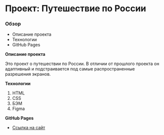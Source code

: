 # Проект: Путешествие по России

### Обзор
* Описание проекта
* Технологии
* GitHub Pages

**Описание проекта**

Это проект о путешествии по России.
В отличии от прошлого проекта он адаптивный и подстраивается под самые распространенные разрешения экранов.

**Технологии**
1. HTML
2. CSS
3. БЭМ
4. Figma

**GitHub Pages**

* [Ссылка на сайт](https://spamjacket.github.io/russian-travel/)